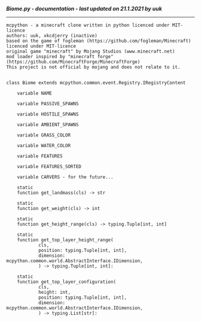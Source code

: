 ***Biome.py - documentation - last updated on 21.1.2021 by uuk***
___

    mcpython - a minecraft clone written in python licenced under MIT-licence
    authors: uuk, xkcdjerry (inactive)
    based on the game of fogleman (https://github.com/fogleman/Minecraft) licenced under MIT-licence
    original game "minecraft" by Mojang Studios (www.minecraft.net)
    mod loader inspired by "minecraft forge" (https://github.com/MinecraftForge/MinecraftForge)
    This project is not official by mojang and does not relate to it.


    class Biome extends mcpython.common.event.Registry.IRegistryContent

        variable NAME

        variable PASSIVE_SPAWNS

        variable HOSTILE_SPAWNS

        variable AMBIENT_SPAWNS

        variable GRASS_COLOR

        variable WATER_COLOR

        variable FEATURES

        variable FEATURES_SORTED

        variable CARVERS - for the future...

        static
        function get_landmass(cls) -> str

        static
        function get_weight(cls) -> int

        static
        function get_height_range(cls) -> typing.Tuple[int, int]

        static
        function get_top_layer_height_range(
                cls,
                position: typing.Tuple[int, int],
                dimension: mcpython.common.world.AbstractInterface.IDimension,
                ) -> typing.Tuple[int, int]:

        static
        function get_top_layer_configuration(
                cls,
                height: int,
                position: typing.Tuple[int, int],
                dimension: mcpython.common.world.AbstractInterface.IDimension,
                ) -> typing.List[str]: